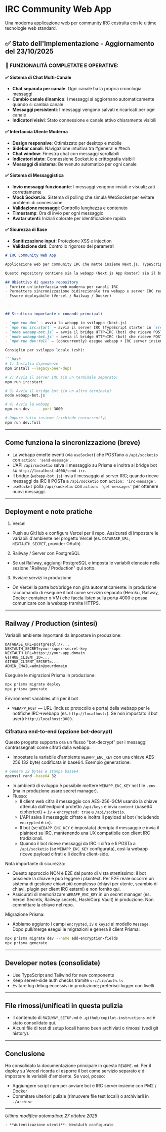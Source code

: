 # IRC Community Web App

Una moderna applicazione web per community IRC costruita con le ultime tecnologie web standard.

## ✅ Stato dell'Implementazione - Aggiornamento del 23/10/2025

### 🎉 **FUNZIONALITÀ COMPLETATE E OPERATIVE:**

#### ✅ **Sistema di Chat Multi-Canale**
- **Chat separata per canale**: Ogni canale ha la propria cronologia messaggi
- **Cambio canale dinamico**: I messaggi si aggiornano automaticamente quando si cambia canale  
- **Messaggi persistenti**: I messaggi vengono salvati e ricaricati per ogni canale
- **Indicatori visivi**: Stato connessione e canale attivo chiaramente visibili

#### ✅ **Interfaccia Utente Moderna**
- **Design responsive**: Ottimizzato per desktop e mobile
- **Sidebar canali**: Navigazione intuitiva tra #general e #tech
- **Chat window**: Finestra chat con messaggi scrollabili
- **Indicatori stato**: Connessione Socket.io e crittografia visibili
- **Messaggi di sistema**: Benvenuto automatico per ogni canale

#### ✅ **Sistema di Messaggistica**
- **Invio messaggi funzionante**: I messaggi vengono inviati e visualizzati correttamente
- **Mock Socket.io**: Sistema di polling che simula WebSocket per evitare problemi di connessione
- **Validazione messaggi**: Controllo lunghezza e contenuto
- **Timestamp**: Ora di invio per ogni messaggio
- **Avatar utenti**: Iniziali colorate per identificazione rapida

#### ✅ **Sicurezza di Base**
- **Sanitizzazione input**: Protezione XSS e injection
- **Validazione dati**: Controllo rigoroso dei parametri
```markdown
# IRC Community Web App

Applicazione web per community IRC che mette insieme Next.js, TypeScript, Tailwind e un bridge verso client IRC testuali.

Questo repository contiene sia la webapp (Next.js App Router) sia il bridge HTTP/IRC (bot) e uno starter per il server IRC locale.

## Obiettivo di questo repository
- Fornire un'interfaccia web moderna per canali IRC
- Permettere sincronizzazione bidirezionale tra webapp e server IRC reale tramite un bridge (bot)
- Essere deployabile (Vercel / Railway / Docker)

---

## Struttura importante e comandi principali

- `npm run dev` — avvia la webapp in sviluppo (Next.js)
- `npm run irc:start` — avvia il server IRC (TypeScript starter in `src/irc-server`)
- `node webapp-bot.js` — avvia il bridge HTTP→IRC (bot) che riceve POST da `/api/socketio`
- `node webapp-bot.js` — avvia il bridge HTTP→IRC (bot) che riceve POST da `/api/socketio`
- `npm run dev:full` — (concurrently) esegue webapp + IRC server insieme

Consiglio per sviluppo locale (zsh):

```bash
# 1) Installa dipendenze
npm install --legacy-peer-deps

# 2) Avvia il server IRC (in un terminale separato)
npm run irc:start

# 3) Avvia il bridge bot (in un altro terminale)
node webapp-bot.js

# 4) Avvia la webapp
npm run dev -- --port 3000

# Oppure tutto insieme (richiede concurrently)
npm run dev:full
```

---

## Come funziona la sincronizzazione (breve)

- La webapp emette eventi (via `useSocket`) che POSTano a `/api/socketio` con `action: 'send-message'`.
- L'API `/api/socketio` salva il messaggio su Prisma e inoltra al bridge bot su `http://localhost:4000/send-irc`.
- Il bridge (`webapp-bot.js`) invia il messaggio al server IRC; quando riceve messaggi da IRC li POSTa a `/api/socketio` con `action: 'irc-message'`.
- `useSocket` polla `/api/socketio` con `action: 'get-messages'` per ottenere nuovi messaggi.

---

## Deployment e note pratiche

1) Vercel
- Push su GitHub e configura Vercel per il repo. Assicurati di impostare le variabili d'ambiente nel progetto Vercel (es. `DATABASE_URL`, `NEXTAUTH_SECRET`, provider OAuth).

2) Railway / Server con PostgreSQL
- Se usi Railway, aggiungi PostgreSQL e imposta le variabili elencate nella sezione "Railway / Production" qui sotto.

3) Avviare servizi in produzione
- On Vercel la parte bot/bridge non gira automaticamente: in produzione raccomando di eseguire il bot come servizio separato (Heroku, Railway, Docker container o VM) che faccia listen sulla porta 4000 e possa comunicare con la webapp tramite HTTPS.

---

## Railway / Production (sintesi)

Variabili ambiente importanti da impostare in produzione:

```env
DATABASE_URL=postgresql://...
NEXTAUTH_SECRET=your-super-secret-key
NEXTAUTH_URL=https://your-app.domain
GITHUB_CLIENT_ID=...
GITHUB_CLIENT_SECRET=...
ADMIN_EMAIL=admin@yourdomain
```

Eseguire le migrazioni Prisma in produzione:

```bash
npx prisma migrate deploy
npx prisma generate
```

Environment variables utili per il bot
- `WEBAPP_HOST` — URL (incluso protocollo e porta) della webapp per le notifiche IRC→webapp (es. `http://localhost:`). Se non impostato il bot userà `http://localhost:3000`.

### Cifratura end-to-end (opzione bot-decrypt)

Questo progetto supporta ora un flusso "bot-decrypt" per i messaggi contrassegnati come cifrati dalla webapp:

- Impostare la variabile d'ambiente `WEBAPP_ENC_KEY` con una chiave AES-256 (32 byte) codificata in base64. Esempio generazione:

```bash
# Genera 32 bytes e stampa base64
openssl rand -base64 32
```

- In ambienti di sviluppo è possibile mettere `WEBAPP_ENC_KEY` nel file `.env` (ma in produzione usare secret manager).
- Flusso:
	- Il client web cifra il messaggio con AES-256-GCM usando la chiave ottenuta dall'endpoint protetto `/api/keys` e invia `content` (base64 ciphertext) + `iv` + `encrypted: true` a `/api/socketio`.
	- L'API salva il messaggio cifrato e inoltra il payload al bot (includendo `encrypted` e `iv`).
	- Il bot (se `WEBAPP_ENC_KEY` è impostata) decripta il messaggio e invia il plaintext su IRC, mantenendo una UX compatibile con client IRC tradizionali.
	- Quando il bot riceve messaggi da IRC li cifra e li POSTa a `/api/socketio` (se `WEBAPP_ENC_KEY` configurata), così la webapp riceve payload cifrati e li decifra client-side.

Nota importante di sicurezza:
- Questo approccio NON è E2E dal punto di vista strettissimo: il bot possiede la chiave e può leggere i plaintext. Per E2E reale occorre un sistema di gestione chiavi più complesso (chiavi per utente, scambio di chiavi, plugin per client IRC esterni) e non fornito qui.
- Assicurati di memorizzare `WEBAPP_ENC_KEY` in un secret manager (es. Vercel Secrets, Railway secrets, HashiCorp Vault) in produzione. Non committare la chiave nel repo.

Migrazione Prisma:
- Abbiamo aggiunto i campi `encrypted`, `iv` e `keyId` al modello `Message`. Dopo pull/merge esegui le migrazioni e genera il client Prisma:

```bash
npx prisma migrate dev --name add-encryption-fields
npx prisma generate
```


---

## Developer notes (consolidate)

- Use TypeScript and Tailwind for new components
- Keep server-side auth checks tramite `src/lib/auth.ts`
- Evitare log debug eccessivi in produzione; preferisci logger con livelli

---

## File rimossi/unificati in questa pulizia

- Il contenuto di `RAILWAY_SETUP.md` e `.github/copilot-instructions.md` è stato consolidato qui.
- Alcuni file di test di setup locali hanno been archiviati o rimossi (vedi git history).

---

## Conclusione

Ho consolidato la documentazione principale in questo `README.md`. Per il deploy su Vercel ricorda di esporre il bot come servizio separato e di impostare le variabili d'ambiente. Se vuoi, posso:

- Aggiungere script npm per avviare bot e IRC server insieme con PM2 / Docker
- Commitare ulteriori pulizie (rimuovere file test locali) o archiviarli in `./archive`

---

_Ultima modifica automatica: 27 ottobre 2025_

```
- **Autenticazione utenti**: NextAuth configurato
